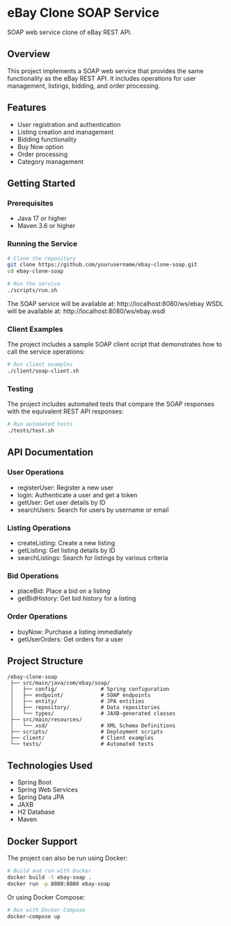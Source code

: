 # eBay Clone SOAP Service

SOAP web service clone of eBay REST API.

## Overview

This project implements a SOAP web service that provides the same functionality as the eBay REST API. It includes operations for user management, listings, bidding, and order processing.

## Features

- User registration and authentication
- Listing creation and management
- Bidding functionality
- Buy Now option
- Order processing
- Category management

## Getting Started

### Prerequisites

- Java 17 or higher
- Maven 3.6 or higher

### Running the Service

```bash
# Clone the repository
git clone https://github.com/yourusername/ebay-clone-soap.git
cd ebay-clone-soap

# Run the service
./scripts/run.sh
```

The SOAP service will be available at: http://localhost:8080/ws/ebay
WSDL will be available at: http://localhost:8080/ws/ebay.wsdl

### Client Examples

The project includes a sample SOAP client script that demonstrates how to call the service operations:

```bash
# Run client examples
./client/soap-client.sh
```

### Testing

The project includes automated tests that compare the SOAP responses with the equivalent REST API responses:

```bash
# Run automated tests
./tests/test.sh
```

## API Documentation

### User Operations
- registerUser: Register a new user
- login: Authenticate a user and get a token
- getUser: Get user details by ID
- searchUsers: Search for users by username or email

### Listing Operations
- createListing: Create a new listing
- getListing: Get listing details by ID
- searchListings: Search for listings by various criteria

### Bid Operations
- placeBid: Place a bid on a listing
- getBidHistory: Get bid history for a listing

### Order Operations
- buyNow: Purchase a listing immediately
- getUserOrders: Get orders for a user

## Project Structure

```
/ebay-clone-soap
 ├── src/main/java/com/ebay/soap/
 │   ├── config/              # Spring configuration
 │   ├── endpoint/            # SOAP endpoints
 │   ├── entity/              # JPA entities
 │   ├── repository/          # Data repositories
 │   └── types/               # JAXB-generated classes
 ├── src/main/resources/
 │   └── xsd/                 # XML Schema Definitions
 ├── scripts/                 # Deployment scripts
 ├── client/                  # Client examples
 └── tests/                   # Automated tests
```

## Technologies Used

- Spring Boot
- Spring Web Services
- Spring Data JPA
- JAXB
- H2 Database
- Maven

## Docker Support

The project can also be run using Docker:

```bash
# Build and run with Docker
docker build -t ebay-soap .
docker run -p 8080:8080 ebay-soap
```

Or using Docker Compose:

```bash
# Run with Docker Compose
docker-compose up
```
